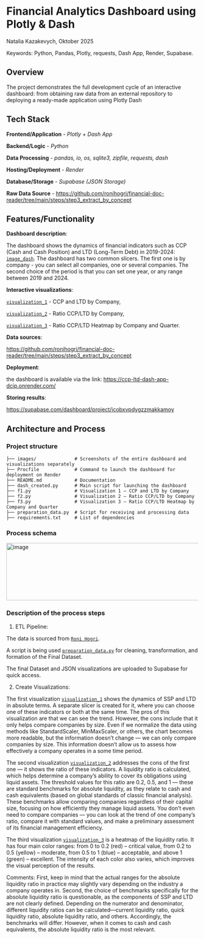 # Financial Analytics Dashboard using Plotly & Dash

Natalia Kazakevych, Oktober 2025

Keywords: Python, Pandas, Plotly, requests, Dash App, Render, Supabase.

## Overview

The project demonstrates the full development cycle of an interactive dashboard: from obtaining raw data from an external repository to deploying a ready-made application using Plotly Dash

## Tech Stack

**Frontend/Application** - *Plotly + Dash App*

**Backend/Logic** - *Python*

**Data Processing** - *pandas, io, os, sqlite3, zipfile, requests, dash*  

**Hosting/Deployment** - *Render*

**Database/Storage** - *Supabase (JSON Storage)*

**Raw Data Source** - https://github.com/ronihogri/financial-doc-reader/tree/main/steps/step3_extract_by_concept


## Features/Functionality

**Dashboard description**:

The dashboard shows the dynamics of financial indicators such as CCP (Cash and Cash Position) and LTD (Long-Term Debt) in 2019-2024: [`image_dash`](./image_dash.jpeg). The dashboard has two common slicers. The first one is by company - you can select all companies, one or several companies. The second choice of the period is that you can set one year, or any range between 2019 and 2024.

**Interactive visualizations**: 

[`visualization_1`](./image_fig_1.ccp_ltd_chart.png) - CCP and LTD by Company,

[`visualization_2`](./image_fig_2.ccp_ltd_ratio_chart.png) - Ratio CCP/LTD by Company, 

[`visualization_3`](./image_fig_3.Ratio_CCP_LTD%20Heatmap.png) - Ratio CCP/LTD Heatmap by Company and Quarter.


**Data sources**: 

https://github.com/ronihogri/financial-doc-reader/tree/main/steps/step3_extract_by_concept

**Deployment**: 

the dashboard is available via the link: https://ccp-ltd-dash-app-dcip.onrender.com/

**Storing results**: 

https://supabase.com/dashboard/project/jcobxvpdygzzmakkamoy


## Architecture and Process

### Project structure
```
├── images/              # Screenshots of the entire dashboard and visualizations separately
├── Procfile             # Command to launch the dashboard for deployment on Render
├── README.md            # Documentation
├── dash_created.py      # Main script for launching the dashboard
├── f1.py                # Visualization 1 — CCP and LTD by Company
├── f2.py                # Visualization 2 — Ratio CCP/LTD by Company
├── f3.py                # Visualization 3 — Ratio CCP/LTD Heatmap by Company and Quarter
├── preparation_data.py  # Script for receiving and processing data
├── requirements.txt     # List of dependencies

```
### Process schema

<img width="600" height="150" alt="image" src="https://github.com/user-attachments/assets/93e32694-f267-4a32-92e1-dba5e80f233c" />

### Description of the process steps

1. ETL Pipeline:

The data is sourced from [`Roni Hogri`](https://github.com/ronihogri/financial-doc-reader/blob/main/steps/step3_extract_by_concept/SEC_filing_reader_step3.py).

A script is being used [`preparation_data.py`](./preparation_data.py) for cleaning, transformation, and formation of the Final Dataset.

The final Dataset and JSON visualizations are uploaded to Supabase for quick access.

2. Create Visualizations:

The first visualization [`visualization_1`](./image_fig_1.ccp_ltd_chart.png) shows the dynamics of SSP and LTD in absolute terms. A separate slicer is created for it, where you can choose one of these indicators or both at the same time. The pros of this visualization are that we can see the trend. However, the cons include that it only helps compare companies by size. Even if we normalize the data using methods like StandardScaler, MinMaxScaler, or others, the chart becomes more readable, but the information doesn’t change — we can only compare companies by size. This information doesn’t allow us to assess how effectively a company operates in a some time period.

The second visualization [`visualization_2`](./image_fig_2.ccp_ltd_ratio_chart.png) addresses the cons of the first one — it shows the ratio of these indicators. A liquidity ratio is calculated, which helps determine a company’s ability to cover its obligations using liquid assets. The threshold values for this ratio are 0.2, 0.5, and 1 — these are standard benchmarks for absolute liquidity, as they relate to cash and cash equivalents (based on global standards of classic financial analysis). These benchmarks allow comparing companies regardless of their capital size, focusing on how efficiently they manage liquid assets. You don’t even need to compare companies — you can look at the trend of one company’s ratio, compare it with standard values, and make a preliminary assessment of its financial management efficiency.

The third visualization [`visualization_3`](./image_fig_3.Ratio_CCP_LTD%20Heatmap.png) is a heatmap of the liquidity ratio. It has four main color ranges: from 0 to 0.2 (red) – critical value, from 0.2 to 0.5 (yellow) – moderate, from 0.5 to 1 (blue) – acceptable, and above 1 (green) – excellent. The intensity of each color also varies, which improves the visual perception of the results.

Comments: First, keep in mind that the actual ranges for the absolute liquidity ratio in practice may slightly vary depending on the industry a company operates in. Second, the choice of benchmarks specifically for the absolute liquidity ratio is questionable, as the components of SSP and LTD are not clearly defined. Depending on the numerator and denominator, different liquidity ratios can be calculated—current liquidity ratio, quick liquidity ratio, absolute liquidity ratio, and others. Accordingly, the benchmarks will differ. However, when it comes to cash and cash equivalents, the absolute liquidity ratio is the most relevant.

